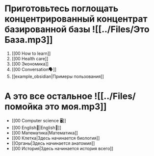 # Приготовьтесь поглощать концентрированный концентрат базированной базы ![[../Files/Это База.mp3]]
1. [[00 How to learn]]
2. [[00 Health care]]
3. [[00 Экономика]]
4. [[00 Conversation🗣️]]
5. [[example_obsidian|Примеры пользования]]

# А это все остальное ![[../Files/помойка это моя.mp3]]
- [[00 Computer science 🖥️]]
- [[00 English🏴󠁧󠁢󠁥󠁮󠁧󠁿|English🏴󠁧󠁢󠁥󠁮󠁧󠁿]]
- [[00 Математика|Математика]]
- [[00 Клетка|Здесь начинается биология]]
- [[Органы|Здесь начинается анатомия]]
- [[00 История|Здесь начинается история всего]]